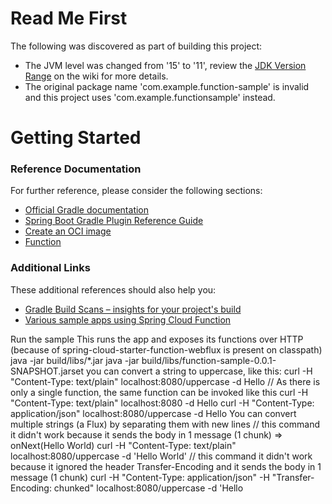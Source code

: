 # Read Me First
The following was discovered as part of building this project:

* The JVM level was changed from '15' to '11', review the [JDK Version Range](https://github.com/spring-projects/spring-framework/wiki/Spring-Framework-Versions#jdk-version-range) on the wiki for more details.
* The original package name 'com.example.function-sample' is invalid and this project uses 'com.example.functionsample' instead.

# Getting Started

### Reference Documentation
For further reference, please consider the following sections:

* [Official Gradle documentation](https://docs.gradle.org)
* [Spring Boot Gradle Plugin Reference Guide](https://docs.spring.io/spring-boot/docs/2.4.0/gradle-plugin/reference/html/)
* [Create an OCI image](https://docs.spring.io/spring-boot/docs/2.4.0/gradle-plugin/reference/html/#build-image)
* [Function](https://cloud.spring.io/spring-cloud-function/)

### Additional Links
These additional references should also help you:

* [Gradle Build Scans – insights for your project's build](https://scans.gradle.com#gradle)
* [Various sample apps using Spring Cloud Function](https://github.com/spring-cloud/spring-cloud-function/tree/master/spring-cloud-function-samples)

Run the sample
This runs the app and exposes its functions over HTTP (because of spring-cloud-starter-function-webflux is present on classpath)
    java -jar build/libs/*.jar 
    java -jar build/libs/function-sample-0.0.1-SNAPSHOT.jarset
you can convert a string to uppercase, like this:
    curl -H "Content-Type: text/plain" localhost:8080/uppercase -d Hello
    // As there is only a single function, the same function can be invoked like this
    curl -H "Content-Type: text/plain" localhost:8080 -d Hello
    curl -H "Content-Type: application/json" localhost:8080/uppercase -d Hello
You can convert multiple strings (a Flux<String>) by separating them with new lines
    // this command it didn't work because it sends the body in 1 message (1 chunk) => onNext(Hello
                                                                                       World)
    curl -H "Content-Type: text/plain" localhost:8080/uppercase -d 'Hello
    World' 
    // this command it didn't work because it ignored the header Transfer-Encoding and it sends the body in 1 message (1 chunk)
    curl -H "Content-Type: application/json" -H "Transfer-Encoding: chunked" localhost:8080/uppercase -d 'Hello
    

    
    


